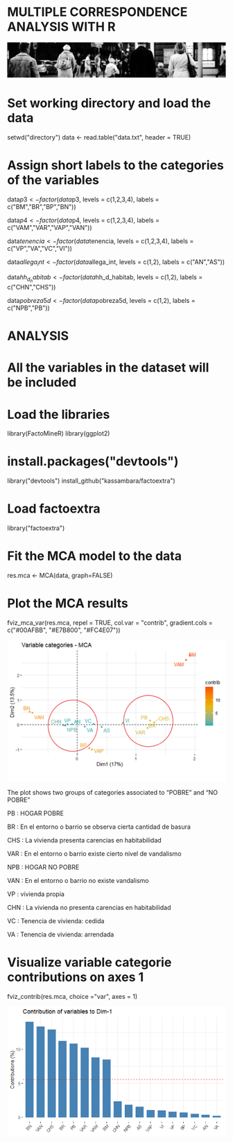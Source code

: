 # MULTIPLE CORRESPONDENCE ANALYSIS WITH R

![People](docs/assets/images/Banner_people.jpg)

# Set working directory and load the data
setwd("directory")
data <- read.table("data.txt", header = TRUE) 

# Assign short labels to the categories of the variables

data$p3 <- factor(data$p3,  levels = c(1,2,3,4),
labels = c("BM","BR","BP","BN"))

data$p4 <- factor(data$p4,  levels = c(1,2,3,4),
labels = c("VAM","VAR","VAP","VAN"))

data$tenencia <- factor(data$tenencia,  levels = c(1,2,3,4),
labels = c("VP","VA","VC","VI"))

data$allega_int <- factor(data$allega_int,  levels = c(1,2),
labels = c("AN","AS"))

data$hh_d_habitab <- factor(data$hh_d_habitab,  levels = c(1,2),
labels = c("CHN","CHS"))

data$pobreza5d <- factor(data$pobreza5d,  levels = c(1,2),
labels = c("NPB","PB"))

# ANALYSIS

# All the variables in the dataset will be included

# Load the libraries

library(FactoMineR)
library(ggplot2)

# install.packages("devtools")

library("devtools")
install_github("kassambara/factoextra")

# Load factoextra

library("factoextra")

# Fit the MCA model to the data

res.mca <- MCA(data, graph=FALSE)

# Plot the MCA results

fviz_mca_var(res.mca, repel = TRUE, col.var = "contrib",
  gradient.cols = c("#00AFBB", "#E7B800", "#FC4E07"))

![AMC plot](docs/assets/images/ACM_Casen_2022_RM_JHogar.png)

The plot shows two groups of categories associated to “POBRE” and “NO POBRE”

PB	:	HOGAR POBRE

  BR	:	En el entorno o barrio se observa cierta cantidad de basura

  CHS	:	La vivienda presenta carencias en habitabilidad

  VAR	:	En el entorno o barrio existe cierto nivel de vandalismo
  
NPB	:	HOGAR NO POBRE

  VAN	:	En el entorno o barrio no existe vandalismo

  VP	:	vivienda propia

  CHN	:	La vivienda no presenta carencias en habitabilidad

  VC	:	Tenencia de vivienda: cedida

  VA	:	Tenencia de vivienda: arrendada

# Visualize variable categorie contributions on axes 1

fviz_contrib(res.mca, choice ="var", axes = 1)

![Contributions](docs/assets/images/ACM_Variable_categories_contributions_on_axes_1.png)

